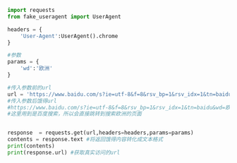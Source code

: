 
<BlogInfo id="211" title="15.requests的使用get请求" author="白日梦想猿" pv=0 read_times=0 pre_cost_time=0分24秒 category="爬虫学习" tag_list="['爬虫学习']" create_time="2020.05.31 16:29:29" update_time="2020.05.31 16:40:03" />

```python
import requests
from fake_useragent import UserAgent

headers = {
    'User-Agent':UserAgent().chrome
}

#参数
params = {
    'wd':'欧洲'
}

#传入参数前的url
url = 'https://www.baidu.com/s?ie=utf-8&f=8&rsv_bp=1&rsv_idx=1&tn=baidu&'
#传入参数后饿得url
#https://www.baidu.com/s?ie=utf-8&f=8&rsv_bp=1&rsv_idx=1&tn=baidu&wd=欧洲
#这里用到是百度搜索，所以会直接跳转到搜索欧洲的页面


response  = requests.get(url,headers=headers,params=params)
contents = response.text #将返回饿得内容转化成文本格式
print(contents)
print(response.url) #获取真实访问的url
```
